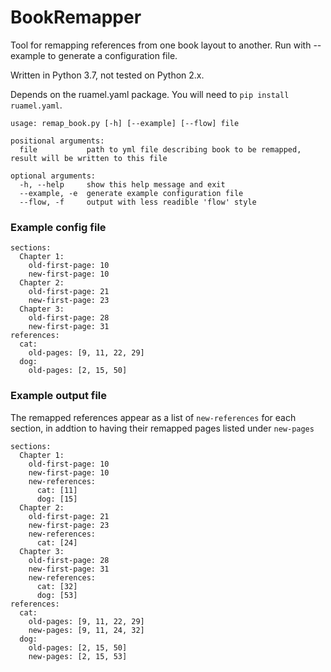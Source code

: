 # BookRemapper

Tool for remapping references from one book layout to another. Run with
--example to generate a configuration file.

Written in Python 3.7, not tested on Python 2.x.

Depends on the ruamel.yaml package. You will need to ``pip install ruamel.yaml``.

```
usage: remap_book.py [-h] [--example] [--flow] file

positional arguments:
  file           path to yml file describing book to be remapped, result will be written to this file

optional arguments:
  -h, --help     show this help message and exit
  --example, -e  generate example configuration file
  --flow, -f     output with less readible 'flow' style
```

### Example config file
```
sections:
  Chapter 1:
    old-first-page: 10
    new-first-page: 10
  Chapter 2:
    old-first-page: 21
    new-first-page: 23
  Chapter 3:
    old-first-page: 28
    new-first-page: 31
references:
  cat:
    old-pages: [9, 11, 22, 29]
  dog:
    old-pages: [2, 15, 50]
```

### Example output file
The remapped references appear as a list of ``new-references`` for each section, in addtion to having their remapped pages listed under ``new-pages``
```
sections:
  Chapter 1:
    old-first-page: 10
    new-first-page: 10
    new-references:
      cat: [11]
      dog: [15]
  Chapter 2:
    old-first-page: 21
    new-first-page: 23
    new-references:
      cat: [24]
  Chapter 3:
    old-first-page: 28
    new-first-page: 31
    new-references:
      cat: [32]
      dog: [53]
references:
  cat:
    old-pages: [9, 11, 22, 29]
    new-pages: [9, 11, 24, 32]
  dog:
    old-pages: [2, 15, 50]
    new-pages: [2, 15, 53]
```

